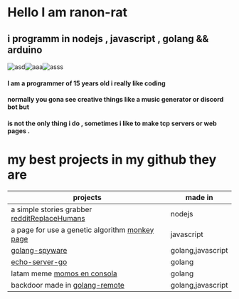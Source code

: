 
# Hello I am ranon-rat
## i programm in nodejs , javascript , golang && arduino

![asd](https://camo.githubusercontent.com/7709c59e8833fe26ce749da6506f8180a50a9bcbff346b0efbb9a9d675be7da6/68747470733a2f2f6d656469612e646973636f72646170702e6e65742f6174746163686d656e74732f3730363334393132363731393234323330322f3738343939323232383133363138393937332f396b2e706e67)![aaa](https://camo.githubusercontent.com/2251a8a9328392dabd00abee76b4ba91f390264d8608e6a23fe39bc90cbe02b3/68747470733a2f2f6d656469612e646973636f72646170702e6e65742f6174746163686d656e74732f3730363334393132363731393234323330322f3738343939323438393334353737373731342f4163397662787043704467574141414141456c46546b5375516d43432e706e67)![asss](https://www.infootec.net/wp-content/uploads/2018/02/Arduino.png)
<h4>I am a programmer of 15 years old i really like coding </h4>
<h4>normally you gona see creative things like a music generator or discord bot but</h4>
<h4>is not the only thing i do , sometimes i like to make tcp servers or web pages .</h4>
<h1> my best projects in my github they are </h1>





| projects                                                                                            | made in           |
|-----------------------------------------------------------------------------------------------------|-------------------|
| a simple stories grabber [redditReplaceHumans](https://github.com/pythonBoy123/redditReplaceHumans) | nodejs            |
| a page for use a genetic algorithm [monkey page](https://ranon-rat.github.io/monkeyPage/)           | javascript        |
| [golang-spyware](https://github.com/ranon-rat/golang-spyware)                                       | golang,javascript |
| [echo-server-go](https://githåub.com/ranon-rat/echo-server-go)                                      | golang            |
| latam meme [momos en consola](https://github.com/ranon-rat/when-haces-tus-momos-en-consola)         | golang            |
| backdoor made in  [golang-remote](https://github.com/ranon-rat/golang-remote)                       | golang,javascript |

